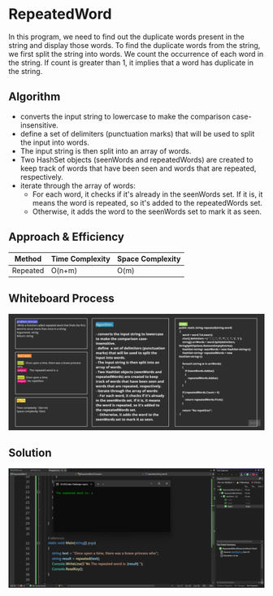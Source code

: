 # RepeatedWord

In this program, we need to find out the duplicate words present in the string and display those words.
To find the duplicate words from the string, we first split the string into words. We count the occurrence of each word in the string. If count is greater than 1, it implies that a word has duplicate in the string.

## Algorithm

- converts the input string to lowercase to make the comparison case-insensitive.
- define  a set of delimiters (punctuation marks) that will be used to split the input into words.
- The input string is then split into an array of words.
- Two HashSet objects (seenWords and repeatedWords) are created to keep track of words that have been seen and words that are repeated, respectively.
- iterate through the array of words:
  - For each word, it checks if it's already in the seenWords set. If it is, it means the word is repeated, so it's added to the repeatedWords set.
  - Otherwise, it adds the word to the seenWords set to mark it as seen.

## Approach & Efficiency
<!-- What approach did you take? Why? What is the Big O space/time for this approach? -->
| Method    | Time Complexity |Space Complexity|
|-----------|-----------------|----------------|
| Repeated       | O(n+m)  | O(m)       |


## Whiteboard Process
![CC31WB](./CC31WB.jpg)

## Solution
![CC31sol](./CC31sol.png)
